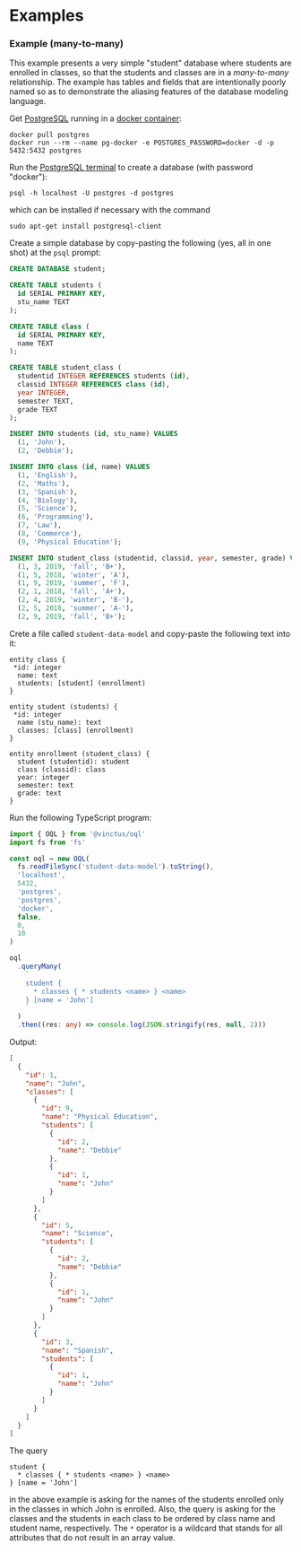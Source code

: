 Examples
========

### Example (many-to-many)

This example presents a very simple "student" database where students are enrolled in classes, so that the students and classes are in a *many-to-many* relationship.  The example has tables and fields that are intentionally poorly named so as to demonstrate the aliasing features of the database modeling language.

Get [PostgreSQL](https://hub.docker.com/_/postgres) running in a [docker container](https://www.docker.com/resources/what-container):

```
docker pull postgres
docker run --rm --name pg-docker -e POSTGRES_PASSWORD=docker -d -p 5432:5432 postgres
```

Run the [PostgreSQL terminal](https://www.postgresql.org/docs/13.3/app-psql.html) to create a database (with password "docker"):

`psql -h localhost -U postgres -d postgres`

which can be installed if necessary with the command

`sudo apt-get install postgresql-client`

Create a simple database by copy-pasting the following (yes, all in one shot) at the `psql` prompt:

```sql
CREATE DATABASE student;

CREATE TABLE students (
  id SERIAL PRIMARY KEY,
  stu_name TEXT
);

CREATE TABLE class (
  id SERIAL PRIMARY KEY,
  name TEXT
);

CREATE TABLE student_class (
  studentid INTEGER REFERENCES students (id),
  classid INTEGER REFERENCES class (id),
  year INTEGER,
  semester TEXT,
  grade TEXT
);

INSERT INTO students (id, stu_name) VALUES
  (1, 'John'),
  (2, 'Debbie');

INSERT INTO class (id, name) VALUES
  (1, 'English'),
  (2, 'Maths'),
  (3, 'Spanish'),
  (4, 'Biology'),
  (5, 'Science'),
  (6, 'Programming'),
  (7, 'Law'),
  (8, 'Commerce'),
  (9, 'Physical Education');

INSERT INTO student_class (studentid, classid, year, semester, grade) VALUES
  (1, 3, 2019, 'fall', 'B+'),
  (1, 5, 2018, 'winter', 'A'),
  (1, 9, 2019, 'summer', 'F'),
  (2, 1, 2018, 'fall', 'A+'),
  (2, 4, 2019, 'winter', 'B-'),
  (2, 5, 2018, 'summer', 'A-'),
  (2, 9, 2019, 'fall', 'B+');
```

Crete a file called `student-data-model` and copy-paste the following text into it:

```
entity class {
 *id: integer
  name: text
  students: [student] (enrollment)
}

entity student (students) {
 *id: integer
  name (stu_name): text
  classes: [class] (enrollment)
}

entity enrollment (student_class) {
  student (studentid): student
  class (classid): class
  year: integer
  semester: text
  grade: text
}
```

Run the following TypeScript program:

```typescript
import { OQL } from '@vinctus/oql'
import fs from 'fs'

const oql = new OQL(
  fs.readFileSync('student-data-model').toString(),
  'localhost',
  5432,
  'postgres',
  'postgres',
  'docker',
  false,
  0,
  10
)

oql
  .queryMany(
    `
    student {
      * classes { * students <name> } <name>
    } [name = 'John']
    `
  )
  .then((res: any) => console.log(JSON.stringify(res, null, 2)))
```

Output:

```json
[
  {
    "id": 1,
    "name": "John",
    "classes": [
      {
        "id": 9,
        "name": "Physical Education",
        "students": [
          {
            "id": 2,
            "name": "Debbie"
          },
          {
            "id": 1,
            "name": "John"
          }
        ]
      },
      {
        "id": 5,
        "name": "Science",
        "students": [
          {
            "id": 2,
            "name": "Debbie"
          },
          {
            "id": 1,
            "name": "John"
          }
        ]
      },
      {
        "id": 3,
        "name": "Spanish",
        "students": [
          {
            "id": 1,
            "name": "John"
          }
        ]
      }
    ]
  }
]
```

The query

```
student {
  * classes { * students <name> } <name>
} [name = 'John']
```

in the above example is asking for the names of the students enrolled only in the classes in which John is enrolled.  Also, the query is asking for the classes and the students in each class to be ordered by class name and student name, respectively.  The `*` operator is a wildcard that stands for all attributes that do not result in an array value. 

